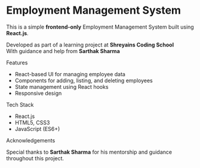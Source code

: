 # Employment Management System

This is a simple **frontend-only** Employment Management System built using **React.js**.

 Developed as part of a learning project at **Shreyains Coding School**  
 With guidance and help from **Sarthak Sharma**

 Features

- React-based UI for managing employee data
- Components for adding, listing, and deleting employees
- State management using React hooks
- Responsive design

Tech Stack

- React.js
- HTML5, CSS3
- JavaScript (ES6+)

Acknowledgements

Special thanks to **Sarthak Sharma** for his mentorship and guidance throughout this project.
